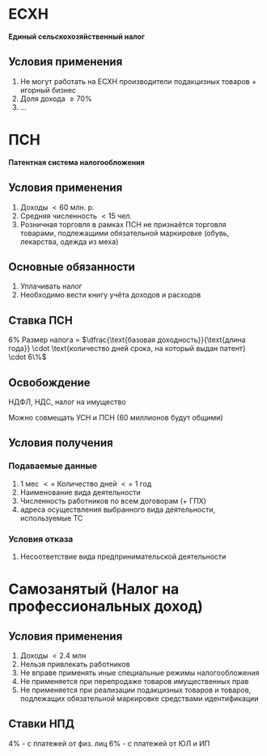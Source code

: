 # ЕСХН
**Единый сельскохозяйственный налог**
## Условия применения
1. Не могут работать на ЕСХН производители подакцизных товаров + игорный бизнес
2. Доля дохода $\geq 70\%$
3. ...

# ПСН
**Патентная система налогообложения**
## Условия применения
1. Доходы $< 60$ млн. р.
2. Средняя численность $< 15$ чел.
3. Розничная торговля в рамках ПСН не признаётся торговля товарами, подлежащими обязательной маркировке (обувь, лекарства, одежда из меха)
## Основные обязанности
1. Уплачивать налог
2. Необходимо вести книгу учёта доходов и расходов
## Ставка ПСН
$6\%$
Размер налога = $\dfrac{\text{базовая доходность}}{\text{длина года}} \cdot \text{количество дней срока, на который выдан патент} \cdot 6\%$
## Освобождение
НДФЛ, НДС, налог на имущество

Можно совмещать УСН и ПСН (60 миллионов будут общими)
## Условия получения
### Подаваемые данные
1. 1 мес $<=$ Количество дней $<=$ 1 год
2. Наименование вида деятельности
3. Численность работников по всем договорам (+ ГПХ)
4. адреса осуществления выбранного вида деятельности, используемые ТС
### Условия отказа
1. Несоответствие вида предпринимательской деятельности

# Самозанятый (Налог на профессиональных доход)
## Условия применения
1. Доходы $< 2.4$ млн
2. Нельзя привлекать работников
3. Не вправе применять иные специальные режимы налогообложения
4. Не применяется при перепродаже товаров имущественных прав
5. Не применяется при реализации подакцизных товаров и товаров, подлежащих обязательной маркировке средствами идентификации
## Ставки НПД
$4\%$ - с платежей от физ. лиц
$6\%$ - с платежей от ЮЛ и ИП

